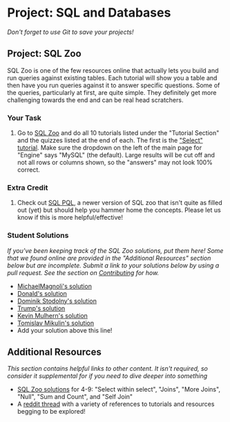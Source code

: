 # Project: SQL and Databases
<!-- *Estimated Time: 5-10 hrs* -->

*Don't forget to use Git to save your projects!*

## Project: SQL Zoo

SQL Zoo is one of the few resources online that actually lets you build and run queries against existing tables.  Each tutorial will show you a table and then have you run queries against it to answer specific questions.  Some of the queries, particularly at first, are quite simple.  They definitely get more challenging towards the end and can be real head scratchers.

### Your Task

1. Go to [SQL Zoo](http://sqlzoo.net/wiki/Main_Page) and do all 10 tutorials listed under the "Tutorial Section" and the quizzes listed at the end of each.  The first is the ["Select" tutorial](http://sqlzoo.net/wiki/SELECT_basics).  Make sure the dropdown on the left of the main page for "Engine" says "MySQL" (the default).  Large results will be cut off and not all rows or columns shown, so the "answers" may not look 100% correct.

### Extra Credit

1. Check out [SQL PQL](http://sql-pql.com), a newer version of SQL zoo that isn't quite as filled out (yet) but should help you hammer home the concepts.  Please let us know if this is more helpful/effective!

### Student Solutions

*If you've been keeping track of the SQL Zoo solutions, put them here! Some that we found online are provided in the "Additional Resources" section below but are incomplete.  Submit a link to your solutions below by using a pull request.  See the section on [Contributing](http://github.com/TheOdinProject/curriculum/blob/master/contributing.md) for how.*

* [MichaelMagnoli's solution](https://github.com/MichaelMagnoli/Web-Dev-Projects/tree/master/The%20Odin%20Project/Ruby%20on%20Rails/SQL%20Zoo)
* [Donald's solution](https://github.com/donaldali/odin-rails/tree/master/project_sql)
* [Dominik Stodolny's solution](https://github.com/dstodolny/sql_zoo)
* [Trump's solution](https://github.com/trump812/sql_tutorial)
* [Kevin Mulhern's solution](https://github.com/KevinMulhern/sql_and_databases)
* [Tomislav Mikulin's solution](https://github.com/MrKindle85/SQLZOO)
* Add your solution above this line!


## Additional Resources

*This section contains helpful links to other content. It isn't required, so consider it supplemental for if you need to dive deeper into something*


* [SQL Zoo solutions](https://djamler.wordpress.com/category/databases/sqlzoo/) for 4-9: "Select within select", "Joins", "More Joins", "Null", "Sum and Count", and "Self Join"
* A [reddit thread](http://www.reddit.com/r/learnprogramming/comments/1a58sb/looking_for_good_resources_to_learn_sql/) with a variety of references to tutorials and resources begging to be explored!
